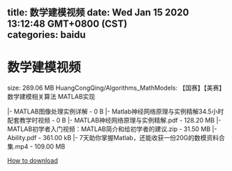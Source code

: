 
title: 数学建模视频
date: Wed Jan 15 2020 13:12:48 GMT+0800 (CST)    
categories: baidu
---

# 数学建模视频
size: 269.06 MB
 HuangCongQing/Algorithms_MathModels: 【国赛】【美赛】数学建模相关算法 MATLAB实现
 
|- MATLAB图像处理实例详解 - 0 B
|- Matlab神经网络原理与实例精解34.5小时配套教学时视频 - 0 B
|- MATLAB神经网络原理与实例精解.pdf - 128.20 MB
|- MATLAB初学者入门视频：MATLAB简介和给初学者的建议.zip - 31.50 MB
|- Ability.pdf - 361.00 kB
|- 7天助你掌握Matlab，还能收获一份20G的数模资料合集.mp4 - 109.00 MB

[How to download](https://bpcam.bemobtrk.com/go/2ceec3aa-1ca2-46d6-b9ff-aaa5c184517c?jno=287)
